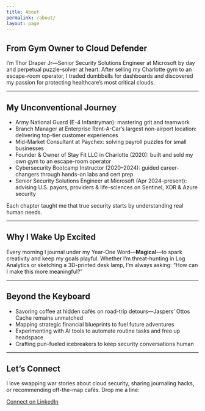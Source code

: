 ```yaml
---
title: About
permalink: /about/
layout: page
---
```


## From Gym Owner to Cloud Defender

I’m Thor Draper Jr—Senior Security Solutions Engineer at Microsoft by day and perpetual puzzle-solver at heart. After selling my Charlotte gym to an escape-room operator, I traded dumbbells for dashboards and discovered my passion for protecting healthcare’s most critical clouds.

---

## My Unconventional Journey

- Army National Guard (E-4 Infantryman): mastering grit and teamwork  
- Branch Manager at Enterprise Rent-A-Car’s largest non-airport location: delivering top-tier customer experiences  
- Mid-Market Consultant at Paychex: solving payroll puzzles for small businesses  
- Founder & Owner of Stay Fit LLC in Charlotte (2020): built and sold my own gym to an escape-room operator  
- Cybersecurity Bootcamp Instructor (2020–2024): guided career-changers through hands-on labs and cert prep  
- Senior Security Solutions Engineer at Microsoft (Apr 2024–present): advising U.S. payors, providers & life-sciences on Sentinel, XDR & Azure security  

Each chapter taught me that true security starts by understanding real human needs.

---

## Why I Wake Up Excited

Every morning I journal under my Year-One Word—**Magical**—to spark creativity and keep my goals playful. Whether I’m threat-hunting in Log Analytics or sketching a 3D-printed desk lamp, I’m always asking: “How can I make this more meaningful?”

---

## Beyond the Keyboard

- Savoring coffee at hidden cafés on road-trip detours—Jaspers’ Ottos Cache remains unmatched
- Mapping strategic financial blueprints to fuel future adventures  
- Experimenting with AI tools to automate routine tasks and free up headspace  
- Crafting pun-fueled icebreakers to keep security conversations human  

---

## Let’s Connect

I love swapping war stories about cloud security, sharing journaling hacks, or recommending off-the-map cafés. Drop me a line:

<section class="cta">
  <a class="btn" href="https://linkedin.com/in/thor-draperjr/" target="_blank">Connect on LinkedIn</a>
</section>
